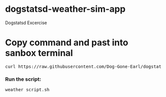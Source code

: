 # dogstatsd-weather-sim-app
Dogstatsd Excercise
<h1>Copy command and past into sanbox terminal</h1>
<pre>curl https://raw.githubusercontent.com/Dog-Gone-Earl/dogstatsd-weather-sim-app/main/weather_script.sh</pre>
<h3>Run the script:</h3>
<pre>weather_script.sh</pre>




